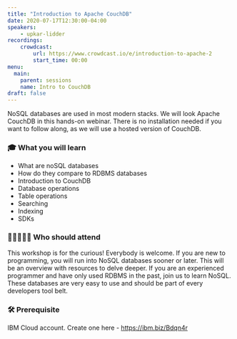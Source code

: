 ```yaml
---
title: "Introduction to Apache CouchDB"
date: 2020-07-17T12:30:00-04:00
speakers:
    - upkar-lidder
recordings:
    crowdcast:
        url: https://www.crowdcast.io/e/introduction-to-apache-2
        start_time: 00:00
menu:
  main:
    parent: sessions
    name: Intro to CouchDB
draft: false
---
```


NoSQL databases are used in most modern stacks. We will look Apache CouchDB in this hands-on webinar. There is no installation needed if you want to follow along, as we will use a hosted version of CouchDB.

### 🎓 What you will learn

- What are noSQL databases
- How do they compare to RDBMS databases
- Introduction to CouchDB
- Database operations
- Table operations
- Searching
- Indexing
- SDKs

### 👩‍💻👨🏼‍💻 Who should attend

This workshop is for the curious! Everybody is welcome. If you are new to programming, you will run into NoSQL databases sooner or later. This will be an overview with resources to delve deeper. If you are an experienced programmer and have only used RDBMS in the past, join us to learn NoSQL. These databases are very easy to use and should be part of every developers tool belt.

### 🛠 Prerequisite

IBM Cloud account. Create one here - <https://ibm.biz/Bdqn4r>